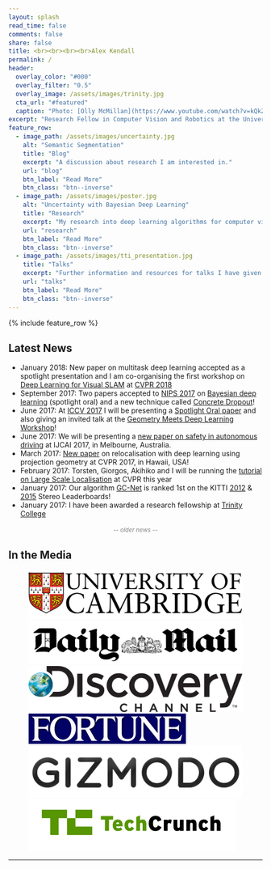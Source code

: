 ```yaml
---
layout: splash
read_time: false
comments: false
share: false
title: <br><br><br><br>Alex Kendall
permalink: /
header:
  overlay_color: "#000"
  overlay_filter: "0.5"
  overlay_image: /assets/images/trinity.jpg
  cta_url: "#featured"
  caption: "Photo: [Olly McMillan](https://www.youtube.com/watch?v=kQkZeXHfgwA&t=1s)"
excerpt: "Research Fellow in Computer Vision and Robotics at the University of Cambridge<br><br>"
feature_row:
  - image_path: /assets/images/uncertainty.jpg
    alt: "Semantic Segmentation"
    title: "Blog"
    excerpt: "A discussion about research I am interested in."
    url: "blog"
    btn_label: "Read More"
    btn_class: "btn--inverse"
  - image_path: /assets/images/poster.jpg
    alt: "Uncertainty with Bayesian Deep Learning"
    title: "Research"
    excerpt: "My research into deep learning algorithms for computer vision and robotics."
    url: "research"
    btn_label: "Read More"
    btn_class: "btn--inverse"
  - image_path: /assets/images/tti_presentation.jpg
    title: "Talks"
    excerpt: "Further information and resources for talks I have given."
    url: "talks"
    btn_label: "Read More"
    btn_class: "btn--inverse"
---
```


<div id='featured'></div>

{% include feature_row %}

## Latest News
* January 2018: New paper on multitask deep learning accepted as a spotlight presentation and I am co-organising the first workshop on [Deep Learning for Visual SLAM](http://www.visualslam.ai) at [CVPR 2018](http://cvpr2018.thecvf.com/)
* September 2017: Two papers accepted to [NIPS 2017](https://nips.cc/) on [Bayesian deep learning](https://arxiv.org/pdf/1703.04977.pdf) (spotlight oral) and a new technique called [Concrete Dropout](https://arxiv.org/pdf/1705.07832.pdf)!
* June 2017: At [ICCV 2017](http://iccv2017.thecvf.com/) I will be presenting a [Spotlight Oral paper](https://arxiv.org/pdf/1703.04309.pdf) and also giving an invited talk at the [Geometry Meets Deep Learning Workshop](https://sites.google.com/site/deepgeometry2017/home)!
* June 2017: We will be presenting a [new paper on safety in autonomous driving](https://www.ijcai.org/proceedings/2017/0661.pdf) at IJCAI 2017, in Melbourne, Australia.
* March 2017: [New paper](https://arxiv.org/abs/1704.00390) on relocalisation with deep learning using projection geometry at CVPR 2017, in Hawaii, USA!
* February 2017: Torsten, Giorgos, Akihiko and I will be running the [tutorial on Large Scale Localisation](https://sites.google.com/view/lsvpr2017/home) at CVPR this year
* January 2017: Our algorithm [GC-Net](https://arxiv.org/pdf/1703.04309.pdf) is ranked 1st on the KITTI [2012](http://www.cvlibs.net/datasets/kitti/eval_stereo_flow.php?benchmark=stereo) & [2015](http://www.cvlibs.net/datasets/kitti/eval_scene_flow.php?benchmark=stereo) Stereo Leaderboards!
* January 2017: I have been awarded a research fellowship at [Trinity College](https://www.trin.cam.ac.uk/)


<center><a style="color:gray;cursor: pointer; cursor: hand;" onclick="toggle_visibility('old_news');"><small><i>-- older news --</i></small></a></center>
<div id="old_news" style="display:none;">
<ul>
<li>December 2016: <a href="https://arxiv.org/pdf/1511.00561v3.pdf>SegNet</a> has just been published in IEEE Transactions on Pattern Analysis and Machine Intelligence</li>
<li>May 2016: We are presenting our <a href="http://arxiv.org/abs/1509.05909">paper</a> on probabilistic localisation with deep learning at ICRA in Stockholm, Sweden</li>
<li>December 2015: We are presenting our <a href="http://www.cv-foundation.org/openaccess/content_iccv_2015/papers/Kendall_PoseNet_A_Convolutional_ICCV_2015_paper.pdf">paper</a> on localisation with deep learning at ICCV in Santiago, Chile</li>
</ul>
</div>
     

<script type="text/javascript">
   function toggle_visibility(block_id) {
       var e = document.getElementById(block_id);
       if(e.style.display == 'block')
          e.style.display = 'none';
       else
          e.style.display = 'block';
   }
</script>	

## In the Media

<figure class="six">
	<a href="http://www.cam.ac.uk/research/news/teaching-machines-to-see-new-smartphone-based-system-could-accelerate-development-of-driverless-cars"><img src="/assets/images/logos/cam.png"></a>
	<a href="http://www.dailymail.co.uk/sciencetech/article-3371075/See-world-eyes-driverless-car-town-Interactive-tool-reveals-autonomous-vehicles-navigate-streets.html"><img src="/assets/images/logos/dailymail.jpg"></a>
	<a href="http://www.seeker.com/a-way-for-driverless-cars-to-see-the-road-and-react-1770642552.html"><img src="/assets/images/logos/discovery.png"></a>
	<a href="http://fortune.com/2015/12/29/driverless-car-sensor-segnet/"><img src="/assets/images/logos/fortune.gif"></a>
	<a href="http://gizmodo.com/engineers-are-teaching-your-smartphone-to-think-like-an-1749040590"><img src="/assets/images/logos/gizmodo.png"></a>
	<a href="https://techcrunch.com/2015/12/22/a-new-system-lets-self-driving-cars-learn-streets-on-the-fly/"><img src="/assets/images/logos/techcrunch.png"></a>
</figure>

---
